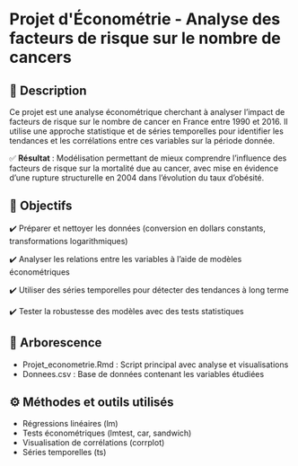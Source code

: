 # Projet d'Économétrie - Analyse des facteurs de risque sur le nombre de cancers

## 📌 Description

Ce projet est une analyse économétrique cherchant à analyser l’impact de facteurs de risque sur le nombre de cancer en France entre 1990 et 2016. Il utilise une approche statistique et de séries temporelles pour identifier les tendances et les corrélations entre ces variables sur la période donnée.

✅ **Résultat** : Modélisation permettant de mieux comprendre l’influence des facteurs de risque sur la mortalité due au cancer, avec mise en évidence d’une rupture structurelle en 2004 dans l’évolution du taux d’obésité.


## 🚀 Objectifs

✔️ Préparer et nettoyer les données (conversion en dollars constants, transformations logarithmiques)

✔️ Analyser les relations entre les variables à l’aide de modèles économétriques

✔️ Utiliser des séries temporelles pour détecter des tendances à long terme

✔️ Tester la robustesse des modèles avec des tests statistiques

## 📂 Arborescence

- Projet_econometrie.Rmd : Script principal avec analyse et visualisations
- Donnees.csv : Base de données contenant les variables étudiées

## ⚙️ Méthodes et outils utilisés

- Régressions linéaires (lm)
- Tests économétriques (lmtest, car, sandwich)
- Visualisation de corrélations (corrplot)
- Séries temporelles (ts)

